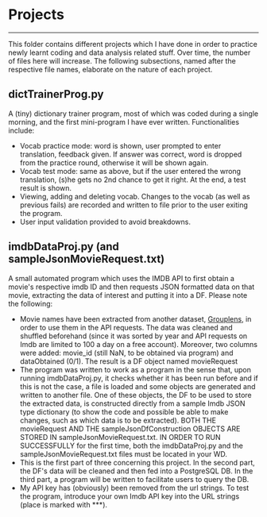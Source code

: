 # Projects
***
This folder contains different projects which I have done in order to practice newly learnt coding and data analysis related stuff. Over time, the number of files here will increase. The following subsections, named after the respective file names, elaborate on the nature of each project.

## dictTrainerProg.py
A (tiny) dictionary trainer program, most of which was coded during a single morning, and the first mini-program I have ever written. Functionalities include:
* Vocab practice mode: word is shown, user prompted to enter translation, feedback given. If answer was correct, word is dropped from the practice round, otherwise it will be shown again.
* Vocab test mode: same as above, but if the user entered the wrong translation, (s)he gets no 2nd chance to get it right. At the end, a test result is shown.
* Viewing, adding and deleting vocab. Changes to the vocab (as well as previous fails) are recorded and written to file prior to the user exiting the program.
* User input validation provided to avoid breakdowns.

## imdbDataProj.py (and sampleJsonMovieRequest.txt)
A small automated program which uses the IMDB API to first obtain a movie's respective imdb ID and then requests JSON formatted data on that movie, extracting the data of interest and putting it into a DF. Please note the following: 
* Movie names have been extracted from another dataset, [Grouplens](https://grouplens.org/datasets/movielens/latest/), in order to use them in the API requests. The data was cleaned and shuffled beforehand (since it was sorted by year and API requests on Imdb are limited to 100 a day on a free account). Moreover, two columns were added: movie_id (still NaN, to be obtained via program) and dataObtained (0/1). The result is a DF object named movieRequest
* The program was written to work as a program in the sense that, upon running imdbDataProj.py, it checks whether it has been run before and if this is not the case, a file is loaded and some objects are generated and written to another file. One of these objects, the DF to be used to store the extracted data, is constructed directly from a sample Imdb JSON type dictionary (to show the code and possible be able to make changes, such as which data is to be extracted). BOTH THE movieRequest AND THE sampleJsonDfConstruction OBJECTS ARE STORED IN sampleJsonMovieRequest.txt. IN ORDER TO RUN SUCCESSFULLY for the first time, both the imdbDataProj.py and the sampleJsonMovieRequest.txt files must be located in your WD.
* This is the first part of three concerning this project. In the second part, the DF's data will be cleaned and then fed into a PostgreSQL DB. In the third part, a program will be written to facilitate users to query the DB.
* My API key has (obviously) been removed from the url strings. To test the program, introduce your own Imdb API key into the URL strings (place is marked with ***).

## 
